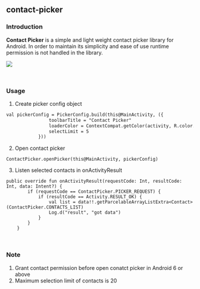 ## contact-picker

### Introduction

**Contact Picker** is a simple and light weight contact picker library for Android. In order to maintain its simplicity and ease of use runtime permission is not handled in the library.


![](contact_picker_gif.gif)

<br>

### Usage

1. Create picker config object

```markdown
val pickerConfig = PickerConfig.build(this@MainActivity, ({
                toolbarTitle = "Contact Picker"
                loaderColor = ContextCompat.getColor(activity, R.color.colorPrimaryDark)
                selectLimit = 5
            }))
```

2. Open contact picker

```
ContactPicker.openPicker(this@MainActivity, pickerConfig)
```

3. Listen selected contacts in onActivityResult

```
public override fun onActivityResult(requestCode: Int, resultCode: Int, data: Intent?) {
        if (requestCode == ContactPicker.PICKER_REQUEST) {
            if (resultCode == Activity.RESULT_OK) {
                val list = data!!.getParcelableArrayListExtra<Contact>(ContactPicker.CONTACTS_LIST)
                Log.d("result", "got data")
            }
        }
    }
```

<br>

### Note

1. Grant contact permission before open conatct picker in Android 6 or above
2. Maximum selection limit of contacts is 20



